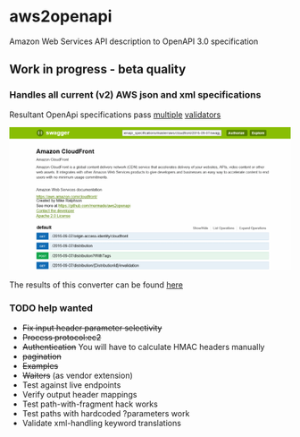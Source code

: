 # aws2openapi
Amazon Web Services API description to OpenAPI 3.0 specification

## Work in progress - beta quality

### Handles all current (v2) AWS json and xml specifications

Resultant OpenApi specifications pass [multiple](https://github.com/OAI/OpenAPI-Specification/blob/master/schemas/v3.0/schema.yaml) [validators](https://github.com/Mermade/oas-kit)

![screenshot](https://raw.githubusercontent.com/APIs-guru/aws2openapi/main/docs/screenshot.png)

The results of this converter can be found [here](https://github.com/APIs-guru/openapi-directory/tree/master/APIs/amazonaws.com)

### TODO **help wanted**

* ~~Fix input header parameter selectivity~~
* ~~Process protocol:ec2~~
* ~~Authentication~~ You will have to calculate HMAC headers manually
* ~~pagination~~
* ~~Examples~~
* ~~Waiters~~ (as vendor extension)
* Test against live endpoints
* Verify output header mappings
* Test path-with-fragment hack works
* Test paths with hardcoded ?parameters work
* Validate xml-handling keyword translations
